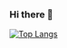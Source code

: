 ### Hi there 👋
[![Top Langs](https://github-readme-stats-git-masterrstaa-rickstaa.vercel.app/api/top-langs/?username=dffrndik&layout=compact&langs_count=6&theme=tokyonight)](https://github.com/anuraghazra/github-readme-stats)
